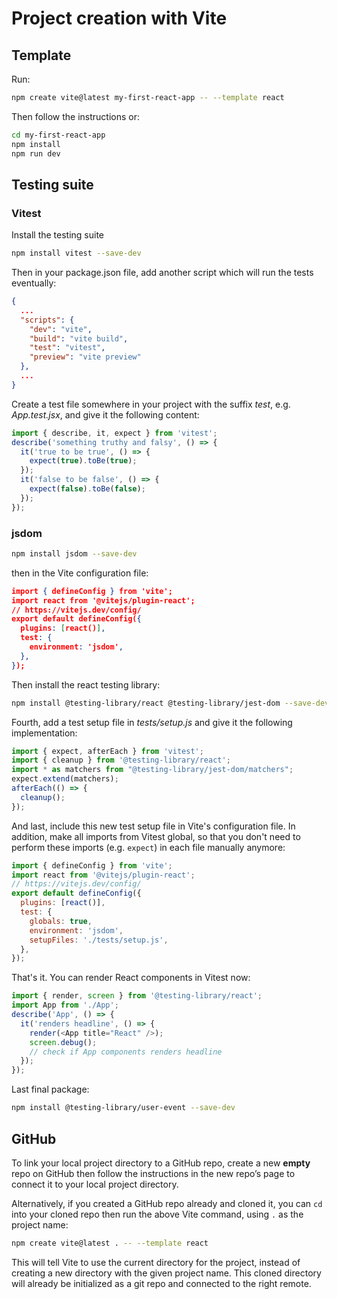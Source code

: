 # Project creation with Vite
## Template
Run:
```bash
npm create vite@latest my-first-react-app -- --template react
```
Then follow the instructions or:
```bash
cd my-first-react-app
npm install
npm run dev

```
## Testing suite
### Vitest
Install the testing suite
```bash
npm install vitest --save-dev
```
Then in your package.json file, add another script which will run the tests eventually:
```json
{
  ...
  "scripts": {
    "dev": "vite",
    "build": "vite build",
    "test": "vitest",
    "preview": "vite preview"
  },
  ...
}
```

Create a test file somewhere in your project with the suffix _test_, e.g. _App.test.jsx_, and give it the following content:
```javascript
import { describe, it, expect } from 'vitest';
describe('something truthy and falsy', () => {
  it('true to be true', () => {
    expect(true).toBe(true);
  });
  it('false to be false', () => {
    expect(false).toBe(false);
  });
});
```
### jsdom
```bash
npm install jsdom --save-dev
```
then in the Vite configuration file:
```json
import { defineConfig } from 'vite';
import react from '@vitejs/plugin-react';
// https://vitejs.dev/config/
export default defineConfig({
  plugins: [react()],
  test: {
    environment: 'jsdom',
  },
});
```
Then install the react testing library:
```bash
npm install @testing-library/react @testing-library/jest-dom --save-dev
```
Fourth, add a test setup file in _tests/setup.js_ and give it the following implementation:
```javascript
import { expect, afterEach } from 'vitest';
import { cleanup } from '@testing-library/react';
import * as matchers from "@testing-library/jest-dom/matchers";
expect.extend(matchers);
afterEach(() => {
  cleanup();
});
```
And last, include this new test setup file in Vite's configuration file. In addition, make all imports from Vitest global, so that you don't need to perform these imports (e.g. `expect`) in each file manually anymore:
```javascript
import { defineConfig } from 'vite';
import react from '@vitejs/plugin-react';
// https://vitejs.dev/config/
export default defineConfig({
  plugins: [react()],
  test: {
    globals: true,
    environment: 'jsdom',
    setupFiles: './tests/setup.js',
  },
});
```
That's it. You can render React components in Vitest now:
```javascript
import { render, screen } from '@testing-library/react';
import App from './App';
describe('App', () => {
  it('renders headline', () => {
    render(<App title="React" />);
    screen.debug();
    // check if App components renders headline
  });
});
```
Last final package:
```bash
npm install @testing-library/user-event --save-dev
```
## GitHub
To link your local project directory to a GitHub repo, create a new **empty** repo on GitHub then follow the instructions in the new repo’s page to connect it to your local project directory.

Alternatively, if you created a GitHub repo already and cloned it, you can `cd` into your cloned repo then run the above Vite command, using `.` as the project name:
```bash
npm create vite@latest . -- --template react
```
This will tell Vite to use the current directory for the project, instead of creating a new directory with the given project name. This cloned directory will already be initialized as a git repo and connected to the right remote.